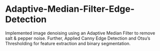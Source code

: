 # Adaptive-Median-Filter-Edge-Detection
Implemented image denoising using an Adaptive Median Filter to remove salt &amp; pepper noise. Further, Applied Canny Edge Detection and Otsu’s Thresholding for feature extraction and binary segmentation.
